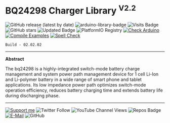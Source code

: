 # BQ24298 Charger Library <sup>V2.2</sup>

![GitHub release (latest by date)](https://img.shields.io/github/v/release/akkoyun/BQ24298) ![arduino-library-badge](https://www.ardu-badge.com/badge/BQ24298.svg?) ![Visits Badge](https://badges.pufler.dev/visits/akkoyun/BQ24298) ![GitHub stars](https://img.shields.io/github/stars/akkoyun/BQ24298?style=flat&logo=github) ![Updated Badge](https://badges.pufler.dev/updated/akkoyun/BQ24298) ![PlatformIO Registry](https://badges.registry.platformio.org/packages/akkoyun/library/BQ24298.svg) 
[![Check Arduino](https://github.com/akkoyun/BQ24298/actions/workflows/check-arduino.yml/badge.svg)](https://github.com/akkoyun/BQ24298/actions/workflows/check-arduino.yml) [![Compile Examples](https://github.com/akkoyun/BQ24298/actions/workflows/compile-examples.yml/badge.svg)](https://github.com/akkoyun/BQ24298/actions/workflows/compile-examples.yml) [![Spell Check](https://github.com/akkoyun/BQ24298/actions/workflows/spell-check.yml/badge.svg)](https://github.com/akkoyun/BQ24298/actions/workflows/spell-check.yml)

	Build - 02.02.02

---

**Abstract**

The bq24298 is a highly-integrated switch-mode battery charge management and system power path management device for 1 cell Li-Ion and Li-polymer battery in a wide range of smart phone and tablet applications. Its low impedance power path optimizes switch-mode operation efficiency, reduces battery charging time and extends battery life during discharging phase.

---

[![Support me](https://img.shields.io/badge/Support-PATREON-GREEN.svg)](https://www.patreon.com/bePatron?u=62967889) ![Twitter Follow](https://img.shields.io/twitter/follow/gunceakkoyun?style=social) ![YouTube Channel Views](https://img.shields.io/youtube/channel/views/UCIguQGdaBT1GnnVMz5qAZ2Q?style=social) ![Repos Badge](https://badges.pufler.dev/repos/akkoyun) [![E-Mail](https://img.shields.io/badge/E_Mail-Mehmet_Gunce_Akkoyun-blue.svg)](mailto:akkoyun@me.com) ![GitHub](https://img.shields.io/github/license/akkoyun/Statistical) 